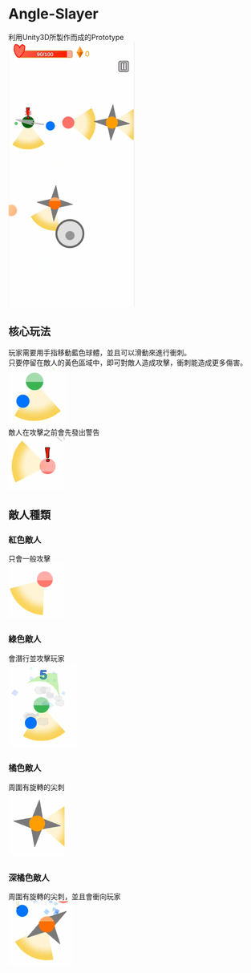 # Angle-Slayer
利用Unity3D所製作而成的Prototype
<br>
<img src="https://github.com/michael54856/Angle-Slayer/blob/main/ReadmeImage/run.png" width="50%">

## 核心玩法
玩家需要用手指移動藍色球體，並且可以滑動來進行衝刺。
<br>
只要停留在敵人的黃色區域中，即可對敵人造成攻擊，衝刺能造成更多傷害。
<br>
![](https://github.com/michael54856/Angle-Slayer/blob/main/ReadmeImage/description1.png)
<br>
敵人在攻擊之前會先發出警告
<br>
![](https://github.com/michael54856/Angle-Slayer/blob/main/ReadmeImage/warning.png)

## 敵人種類

### 紅色敵人
只會一般攻擊
<br>
![](https://github.com/michael54856/Angle-Slayer/blob/main/ReadmeImage/red.png)
### 綠色敵人
會潛行並攻擊玩家
<br>
![](https://github.com/michael54856/Angle-Slayer/blob/main/ReadmeImage/green.png)
### 橘色敵人
周圍有旋轉的尖刺
<br>
![](https://github.com/michael54856/Angle-Slayer/blob/main/ReadmeImage/orange.png)
### 深橘色敵人
周圍有旋轉的尖刺，並且會衝向玩家
<br>
![](https://github.com/michael54856/Angle-Slayer/blob/main/ReadmeImage/orangeRush.png)